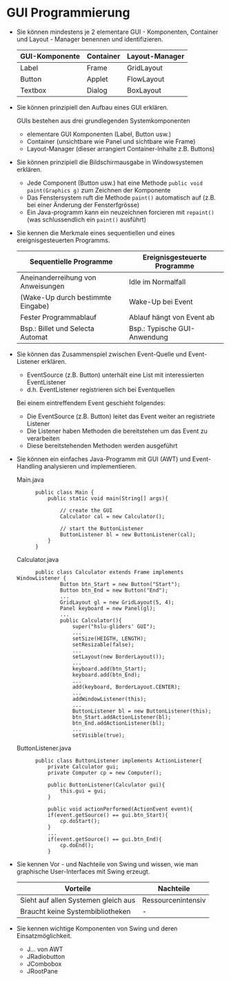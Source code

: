 # GUI Programmierung
* Sie können mindestens je 2 elementare GUI - Komponenten, Container und Layout - Manager benennen und identifizieren.

    | GUI-Komponente    | Container | Layout-Manager |
    |-------------------|-----------|----------------|
    | Label             | Frame     | GridLayout     |
    | Button            | Applet    | FlowLayout     |
    | Textbox           | Dialog    | BoxLayout      |

* Sie können prinzipiell den Aufbau eines GUI erklären.

    GUIs bestehen aus drei grundlegenden Systemkomponenten 
    * elementare GUI Komponenten (Label, Button usw.)
    * Container (unsichtbare wie Panel und sichtbare wie Frame)
    * Layout-Manager (dieser arrangiert Container-Inhalte z.B. Buttons)

* Sie können prinzipiell die Bildschirmausgabe in Windowsystemen erklären.

    * Jede Component (Button usw.) hat eine Methode `public void paint(Graphics g)` zum Zeichnen der Komponente
    * Das Fenstersystem ruft die Methode `paint()` automatisch auf (z.B. bei einer Änderung der Fensterfgrösse)
    * Ein Java-programm kann ein neuzeichnen forcieren mit `repaint()` (was schlussendlich ein `paint()` ausführt) 

* Sie kennen die Merkmale eines sequentiellen und eines ereignisgesteuerten Programms.

    | Sequentielle Programme            | Ereignisgesteuerte Programme  |
    |-----------------------------------|-------------------------------|
    | Aneinanderreihung von Anweisungen | Idle im Normalfall            |
    | (Wake-Up durch bestimmte Eingabe) | Wake-Up bei Event             |
    | Fester Programmablauf             | Ablauf hängt von Event ab     |
    | Bsp.: Billet und Selecta Automat  | Bsp.: Typische GUI-Anwendung  |

* Sie können das Zusammenspiel zwischen Event-Quelle und Event-Listener erklären. 

    * EventSource (z.B. Button) unterhält eine List mit interessierten EventListener
    * d.h. EventListener registrieren sich bei Eventquellen

    Bei einem eintreffendem Event geschieht folgendes: 
    * Die EventSource (z.B. Button) leitet das Event weiter an registriete Listener
    * Die Listener haben Methoden die bereitstehen um das Event zu verarbeiten
    * Diese bereitstehenden Methoden werden ausgeführt

* Sie können ein einfaches Java-Programm mit GUI (AWT) und Event-Handling analysieren und implementieren.

    Main.java

            public class Main {
                public static void main(String[] args){
                    
                    // create the GUI
                    Calculator cal = new Calculator();
                    
                    // start the ButtonListener
                    ButtonListener bl = new ButtonListener(cal);
                }
            }

    Calculator.java

            public class Calculator extends Frame implements WindowListener {
                    Button btn_Start = new Button("Start");
                    Button btn_End = new Button("End");
                    ...
                    GridLayout gl = new GridLayout(5, 4);
                    Panel keyboard = new Panel(gl);
                    ...
                    public Calculator(){
                        super("hslu-gliders' GUI");
                        ...
                        setSize(HEIGTH, LENGTH);
                        setResizable(false);
                        ...
                        setLayout(new BorderLayout());
                        ...
                        keyboard.add(btn_Start);
                        keyboard.add(btn_End);
                        ...
                        add(keyboard, BorderLayout.CENTER);
                        ...
                        addWindowListener(this);
                        ...
                        ButtonListener bl = new ButtonListener(this);
                        btn_Start.addActionListener(bl);
                        btn_End.addActionListener(bl);
                        ...
                        setVisible(true);
                            

    ButtonListener.java

            public class ButtonListener implements ActionListener{
                private Calculator gui;
                private Computer cp = new Computer();

                public ButtonListener(Calculator gui){
                    this.gui = gui;
                }

                public void actionPerformed(ActionEvent event){
                if(event.getSource() == gui.btn_Start){
                    cp.doStart();
                }
                ...
                if(event.getSource() == gui.btn_End){
                    cp.doEnd();
                }
   
* Sie kennen Vor - und Nachteile von Swing und wissen, wie man graphische User-Interfaces mit Swing erzeugt.

    | Vorteile                            | Nachteile          |
    |-------------------------------------|--------------------|
    | Sieht auf allen Systemen gleich aus | Ressourcenintensiv |
    | Braucht keine Systembibliotheken    | - |

* Sie kennen wichtige Komponenten von Swing und deren Einsatzmöglichkeit.

    * J... von AWT
    * JRadiobutton
    * JCombobox
    * JRootPane
